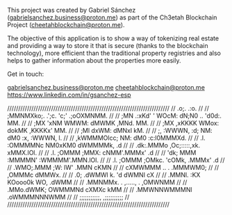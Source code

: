 This project was created by Gabriel Sánchez (gabrielsanchez.business@proton.me) as part of the Ch3etah Blockchain Project (cheetahblockchain@proton.me).


The objective of this application is to show a way of tokenizing real estate and providing a way to store it that is secure (thanks to the blockchain technology), more efficient than the traditional property registries and also helps to gather information about the properties more easily.

Get in touch: 

gabrielsanchez.business@proton.me
cheetahblockchain@proton.me
https://www.linkedin.com/in/gsanchez-esp


//////////////////////////////////////////////////////////////////////////
//                     .o;.                               .:o.          //
//                     ;MMNMXko;.    .';c. 'c;'     .;oOXMNMM.          //
//                     ;MN .:xKd' '  WOcM: dN;N0 .. 'd0d:. MM.          //
//                     ;MX     'xNM  WMWM: dMWMK ,MNd.     MM.          //
//                     ;MX   ,xKKKK  WMox: dokMK ,KKKKx'   MM.          //
//                     ;Ml           dxWM: dMNxl           kM.          //
//                     ;, :WWWN, :d;   NM: dM0   :x, :WWWN, l.          //
//                        ,kWMMMOlcc;  NM: dM0  :c:l0MMMXd.             //
//                       .l. :OMMMMNc  NM0xKM0  dWMMMMk, .d             //
//                        .dk:.MMMo ,Oc;:::::,xk. xMMX.lOl.             //
//                       .l. ;OMMM ;MMX:     cNMM'.MMMx' .d             //
//                        'dk; MMM :MMMMN' :WMMMM'.MMN.lOl.             //
//                       .l. ;OMMM  ;OMkc. 'cOMk, .MMMx' .d             //
//                       .WMO;.MMM   ;W:     lW'  .MMN cKMN             //
//                         cXMWMMM    ..     .    .MMMWM0;              //
//                           ,OMMMc               dMMWx.                //
//                       .0;   .dWMWl  k.   'd  dWMNl    cX             //
//                       .MMNl.   :KX  KOooo0k  WO,   .dWMM             //
//                       .MMNMMx.   .  ,.....,  .   ,OMWNMM             //
//                       .MMo.dWMK;    OWMMMNd    cXMXc kMM             //
//                       .MMWNNWMMMNl          .oWMMMNNNWMM             //
//                        ;;;;;;;;;;;,         ,;;;;;;;;;;              //
//////////////////////////////////////////////////////////////////////////